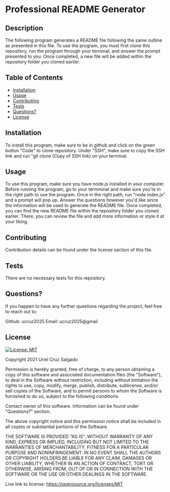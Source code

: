 # Professional README Generator

## Description
The following program generates a README file following the same outline as presented in this file. To use the program, you must first clone this repository, run the program through your terminal, and answer the prompt presented to you. Once completed, a new file will be added within the repository folder you cloned earlier.
  
## Table of Contents

* [Installation](#installation)
* [Usage](#usage)
* [Contributing](#contributing)
* [Tests](#tests)
* [Questions?](#questions?)
* [License](#license)
  
## Installation
To install this program, make sure to be in github and click on the green button "Code" to clone repository. Under "SSH", make sure to copy the SSH link and run "git clone (Copy of SSH link) on your terminal. 
  
## Usage
To use this program, make sure you have node.js installed in your computer. Before running the program, go to your termminal and make sure you're in the right path to use the program. Once in the right path, run "node index.js" and a prompt will pop up. Answer the questions however you'd like since the information will be used to generate the README file. Once completed, you can find the new README file within the repository folder you cloned earlier. There, you can review the file and add more information or style it at your liking.
  
## Contributing
Contribution details can be found under the license section of this file.
  
## Tests
There are no necessary tests for this repository.
  
## Questions?
If you happen to have any further questions regarding the project, feel free to reach out to:

Github: ucruz2025
Email: ucruz2025@gmail

## License

[![License: MIT](https://img.shields.io/badge/License-MIT-yellow.svg)](https://opensource.org/licenses/MIT)
  
Copyright 2021 Uriel Cruz Salgado

  Permission is hereby granted, free of charge, to any person obtaining a copy 
  of this software and associated documentation files (the "Software"), to deal 
  in the Software without restriction, including without limitation the rights 
  to use, copy, modify, merge, publish, distribute, sublicense, and/or sell 
  copies of the Software, and to permit persons to whom the Software is furnished 
  to do so, subject to the following conditions:

  Contact owner of this software. Information can be found under "Questions?" section.
      
  The above copyright notice and this permission notice shall be included in 
  all copies or substantial portions of the Software.
      
  THE SOFTWARE IS PROVIDED "AS IS", WITHOUT WARRANTY OF ANY KIND, 
  EXPRESS OR IMPLIED, INCLUDING BUT NOT LIMITED TO THE WARRANTIES OF MERCHANTABILITY, 
  FITNESS FOR A PARTICULAR PURPOSE AND NONINFRINGEMENT. IN NO EVENT SHALL THE 
  AUTHORS OR COPYRIGHT HOLDERS BE LIABLE FOR ANY CLAIM, DAMAGES OR OTHER LIABILITY, 
  WHETHER IN AN ACTION OF CONTRACT, TORT OR OTHERWISE, ARISING FROM, OUT OF OR IN 
  CONNECTION WITH THE SOFTWARE OR THE USE OR OTHER DEALINGS IN THE SOFTWARE.
      
  Live link to license: https://opensource.org/licenses/MIT
